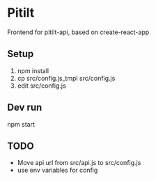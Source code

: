 Pitilt
======

Frontend for pitilt-api, based on create-react-app

Setup
-----

1. npm install
2. cp src/config.js_tmpl src/config.js
3. edit src/config.js

Dev run
-------

  npm start

TODO
----

- Move api url from src/api.js to src/config.js
- use env variables for config
